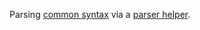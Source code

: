 Parsing [common syntax](https://github.com/AljoschaMeyer/common_syntax) via a [parser helper](https://github.com/AljoschaMeyer/atm_parser_helper).
